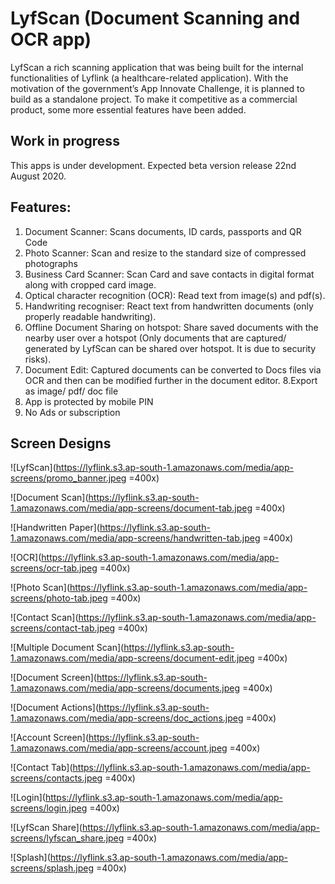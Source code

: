 # LyfScan (Document Scanning and OCR app)

LyfScan a rich scanning application that was being built for the internal functionalities of Lyflink (a healthcare-related application). With the motivation of the government’s App Innovate Challenge, it is planned to build as a standalone project. To make it competitive as a commercial product, some more essential features have been added.

## Work in progress
This apps is under development. Expected beta version release 22nd August 2020.

## Features:

1. Document Scanner: Scans documents, ID cards, passports and QR Code
2. Photo Scanner: Scan and resize to the standard size of compressed photographs
3. Business Card Scanner: Scan Card and save contacts in digital format along with cropped card image.
4. Optical character recognition (OCR): Read text from image(s) and pdf(s).
5. Handwriting recogniser: React text from handwritten documents (only properly readable handwriting).
6. Offline Document Sharing on hotspot: Share saved documents with the nearby user over a hotspot (Only documents that are captured/ generated by LyfScan can be shared over hotspot. It is due to security risks).
7. Document Edit: Captured documents can be converted to Docs files via OCR and then can be modified further in the document editor.
8.Export as image/ pdf/ doc file
9. App is protected by mobile PIN
10. No Ads or subscription


## Screen Designs

![LyfScan](https://lyflink.s3.ap-south-1.amazonaws.com/media/app-screens/promo_banner.jpeg =400x)

![Document Scan](https://lyflink.s3.ap-south-1.amazonaws.com/media/app-screens/document-tab.jpeg =400x)

![Handwritten Paper](https://lyflink.s3.ap-south-1.amazonaws.com/media/app-screens/handwritten-tab.jpeg =400x)

![OCR](https://lyflink.s3.ap-south-1.amazonaws.com/media/app-screens/ocr-tab.jpeg =400x)

![Photo Scan](https://lyflink.s3.ap-south-1.amazonaws.com/media/app-screens/photo-tab.jpeg =400x)

![Contact Scan](https://lyflink.s3.ap-south-1.amazonaws.com/media/app-screens/contact-tab.jpeg =400x)

![Multiple Document Scan](https://lyflink.s3.ap-south-1.amazonaws.com/media/app-screens/document-edit.jpeg =400x)

![Document Screen](https://lyflink.s3.ap-south-1.amazonaws.com/media/app-screens/documents.jpeg =400x)

![Document Actions](https://lyflink.s3.ap-south-1.amazonaws.com/media/app-screens/doc_actions.jpeg =400x)

![Account Screen](https://lyflink.s3.ap-south-1.amazonaws.com/media/app-screens/account.jpeg =400x)

![Contact Tab](https://lyflink.s3.ap-south-1.amazonaws.com/media/app-screens/contacts.jpeg =400x)

![Login](https://lyflink.s3.ap-south-1.amazonaws.com/media/app-screens/login.jpeg =400x)

![LyfScan Share](https://lyflink.s3.ap-south-1.amazonaws.com/media/app-screens/lyfscan_share.jpeg =400x)

![Splash](https://lyflink.s3.ap-south-1.amazonaws.com/media/app-screens/splash.jpeg =400x)
